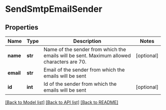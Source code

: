 # SendSmtpEmailSender

## Properties
Name | Type | Description | Notes
------------ | ------------- | ------------- | -------------
**name** | **str** | Name of the sender from which the emails will be sent. Maximum allowed characters are 70. | [optional] 
**email** | **str** | Email of the sender from which the emails will be sent | 
**id** | **int** | Id of the sender from which the emails will be sent | [optional] 

[[Back to Model list]](../README.md#documentation-for-models) [[Back to API list]](../README.md#documentation-for-api-endpoints) [[Back to README]](../README.md)


